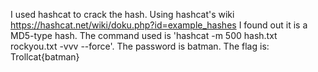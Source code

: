I used hashcat to crack the hash. Using hashcat's wiki https://hashcat.net/wiki/doku.php?id=example_hashes I found out it is a MD5-type hash. The command used is 'hashcat -m 500 hash.txt rockyou.txt -vvv --force'. The password is batman. The flag is: Trollcat{batman}
